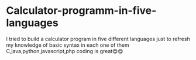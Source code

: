 # Calculator-programm-in-five-languages
I tried to build a calculator program in five different languages just to refresh my knowledge of basic syntax in each one of them
C,java,python,javascript,php
coding is great😋😋
